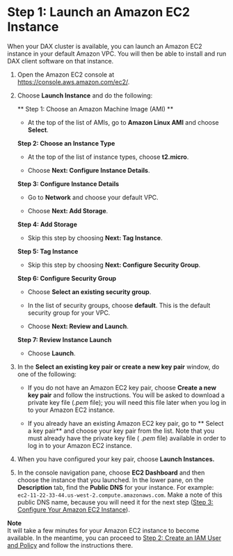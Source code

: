 # Step 1: Launch an Amazon EC2 Instance<a name="DAX.client.launch-ec2-instance"></a>

When your DAX cluster is available, you can launch an Amazon EC2 instance in your default Amazon VPC\. You will then be able to install and run DAX client software on that instance\.

1. Open the Amazon EC2 console at [https://console\.aws\.amazon\.com/ec2/](https://console.aws.amazon.com/ec2/)\.

1. Choose **Launch Instance** and do the following:

   ** Step 1: Choose an Amazon Machine Image \(AMI\) **

   + At the top of the list of AMIs, go to **Amazon Linux AMI** and choose **Select**\.

   **Step 2: Choose an Instance Type**

   + At the top of the list of instance types, choose **t2\.micro**\.

   + Choose **Next: Configure Instance Details**\.

   **Step 3: Configure Instance Details**

   + Go to **Network** and choose your default VPC\.

   + Choose **Next: Add Storage**\.

   **Step 4: Add Storage**

   + Skip this step by choosing **Next: Tag Instance**\.

   **Step 5: Tag Instance**

   + Skip this step by choosing **Next: Configure Security Group**\.

   **Step 6: Configure Security Group**

   + Choose **Select an existing security group**\.

   + In the list of security groups, choose **default**\. This is the default security group for your VPC\.

   + Choose **Next: Review and Launch**\.

   **Step 7: Review Instance Launch**

   + Choose **Launch**\.

1. In the **Select an existing key pair or create a new key pair** window, do one of the following:

   + If you do not have an Amazon EC2 key pair, choose **Create a new key pair** and follow the instructions\. You will be asked to download a private key file \(*\.pem* file\); you will need this file later when you log in to your Amazon EC2 instance\.

   + If you already have an existing Amazon EC2 key pair, go to ** Select a key pair** and choose your key pair from the list\. Note that you must already have the private key file \( *\.pem* file\) available in order to log in to your Amazon EC2 instance\.

1. When you have configured your key pair, choose **Launch Instances\.**

1. In the console navigation pane, choose **EC2 Dashboard** and then choose the instance that you launched\. In the lower pane, on the **Description** tab, find the **Public DNS** for your instance\. For example: `ec2-11-22-33-44.us-west-2.compute.amazonaws.com`\. Make a note of this public DNS name, because you will need it for the next step \([Step 3: Configure Your Amazon EC2 Instance](DAX.client.configure-ec2-instance.md)\)\.

**Note**  
It will take a few minutes for your Amazon EC2 instance to become available\. In the meantime, you can proceed to [Step 2: Create an IAM User and Policy](DAX.client.create-user-policy.md) and follow the instructions there\.